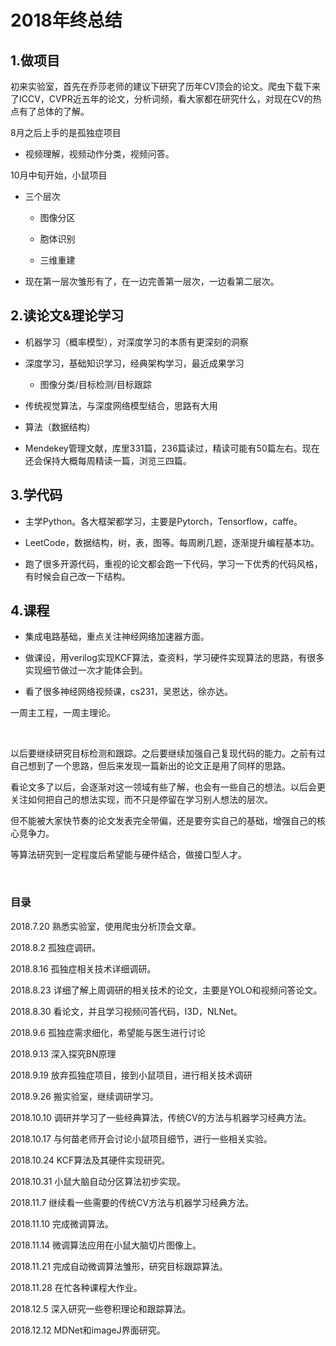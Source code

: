 # 2018年终总结

## 1.做项目

初来实验室，首先在乔莎老师的建议下研究了历年CV顶会的论文。爬虫下载下来了ICCV，CVPR近五年的论文，分析词频，看大家都在研究什么，对现在CV的热点有了总体的了解。

8月之后上手的是孤独症项目

* 视频理解，视频动作分类，视频问答。

10月中旬开始，小鼠项目

* 三个层次

  * 图像分区

  * 胞体识别

  * 三维重建

* 现在第一层次雏形有了，在一边完善第一层次，一边看第二层次。

## 2.读论文&理论学习

* 机器学习（概率模型），对深度学习的本质有更深刻的洞察

* 深度学习，基础知识学习，经典架构学习，最近成果学习

  * 图像分类/目标检测/目标跟踪

* 传统视觉算法，与深度网络模型结合，思路有大用

* 算法（数据结构）

* Mendekey管理文献，库里331篇，236篇读过，精读可能有50篇左右。现在还会保持大概每周精读一篇，浏览三四篇。

## 3.学代码

* 主学Python。各大框架都学习，主要是Pytorch，Tensorflow，caffe。

* LeetCode，数据结构，树，表，图等。每周刷几题，逐渐提升编程基本功。

* 跑了很多开源代码，重视的论文都会跑一下代码，学习一下优秀的代码风格，有时候会自己改一下结构。

## 4.课程

* 集成电路基础，重点关注神经网络加速器方面。

* 做课设，用verilog实现KCF算法，查资料，学习硬件实现算法的思路，有很多实现细节做过一次才能体会到。

* 看了很多神经网络视频课，cs231，吴恩达，徐亦达。


一周主工程，一周主理论。


&nbsp;


以后要继续研究目标检测和跟踪。之后要继续加强自己复现代码的能力。之前有过自己想到了一个思路，但后来发现一篇新出的论文正是用了同样的思路。

看论文多了以后，会逐渐对这一领域有些了解，也会有一些自己的想法。以后会更关注如何把自己的想法实现，而不只是停留在学习别人想法的层次。

但不能被大家快节奏的论文发表完全带偏，还是要夯实自己的基础，增强自己的核心竞争力。

等算法研究到一定程度后希望能与硬件结合，做接口型人才。


&nbsp;


### 目录

2018.7.20 熟悉实验室，使用爬虫分析顶会文章。

2018.8.2 孤独症调研。

2018.8.16 孤独症相关技术详细调研。

2018.8.23 详细了解上周调研的相关技术的论文，主要是YOLO和视频问答论文。

2018.8.30 看论文，并且学习视频问答代码，I3D，NLNet。

2018.9.6 孤独症需求细化，希望能与医生进行讨论

2018.9.13 深入探究BN原理

2018.9.19 放弃孤独症项目，接到小鼠项目，进行相关技术调研

2018.9.26 搬实验室，继续调研学习。

2018.10.10 调研并学习了一些经典算法，传统CV的方法与机器学习经典方法。

2018.10.17 与何苗老师开会讨论小鼠项目细节，进行一些相关实验。

2018.10.24 KCF算法及其硬件实现研究。

2018.10.31 小鼠大脑自动分区算法初步实现。

2018.11.7 继续看一些需要的传统CV方法与机器学习经典方法。

2018.11.10 完成微调算法。

2018.11.14 微调算法应用在小鼠大脑切片图像上。

2018.11.21 完成自动微调算法雏形，研究目标跟踪算法。

2018.11.28 在忙各种课程大作业。

2018.12.5 深入研究一些卷积理论和跟踪算法。

2018.12.12 MDNet和imageJ界面研究。

